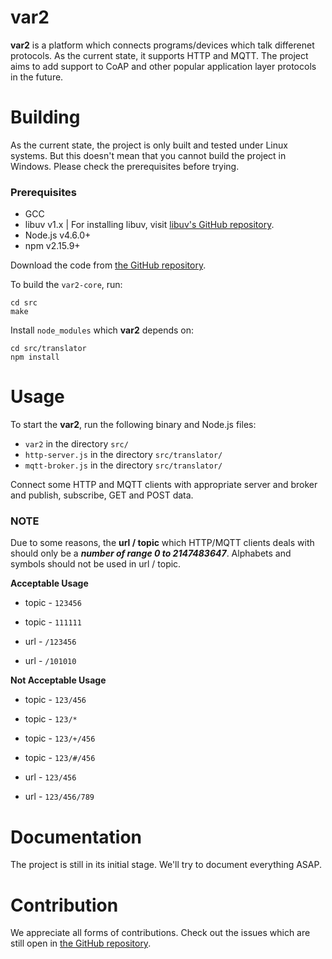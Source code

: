 # var2
**var2** is a platform which connects programs/devices which talk differenet protocols. As the current state, it supports HTTP and MQTT. The project aims to add support to CoAP and other popular application layer protocols in the future.

# Building
As the current state, the project is only built and tested under Linux systems. But this doesn't mean that you cannot build the project in Windows. Please check the prerequisites before trying.

### Prerequisites
- GCC
- libuv v1.x | For installing libuv, visit [libuv's GitHub repository](https://github.com/libuv/libuv).
- Node.js v4.6.0+
- npm v2.15.9+
  
Download the code from [the GitHub repository](https://github.com/wazahm/var2).

To build the `var2-core`, run: 
```
cd src
make
``` 

Install `node_modules` which **var2** depends on:

```
cd src/translator
npm install
```  

# Usage
To start the **var2**, run the following binary and Node.js files:
- `var2` in the directory `src/`
- `http-server.js` in the directory `src/translator/`
- `mqtt-broker.js` in the directory `src/translator/`

Connect some HTTP and MQTT clients with appropriate server and broker and publish, subscribe, GET and POST data.

### NOTE
Due to some reasons, the **url / topic** which HTTP/MQTT clients deals with should only be a ***number of range 0 to 2147483647***. Alphabets and symbols should not be used in url / topic.

**Acceptable Usage**
- topic - `123456`
- topic - `111111`

- url - `/123456`
- url - `/101010`

**Not Acceptable Usage**
- topic - `123/456`
- topic - `123/*`
- topic - `123/+/456`
- topic - `123/#/456`

- url - `123/456`
- url - `123/456/789`

# Documentation
The project is still in its initial stage. We'll try to document everything ASAP.

# Contribution
We appreciate all forms of contributions. Check out the issues which are still open in [the GitHub repository](https://github.com/wazahm/var2). 









